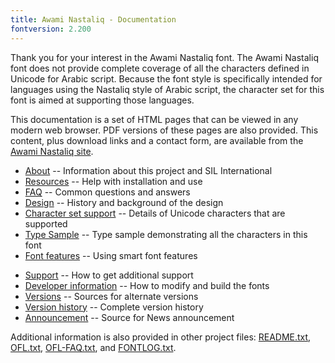 ```yaml
---
title: Awami Nastaliq - Documentation
fontversion: 2.200
---
```


Thank you for your interest in the Awami Nastaliq font. The Awami Nastaliq font does not provide complete coverage of all the characters defined in Unicode for Arabic script. Because the font style is specifically intended for languages using the Nastaliq style of Arabic script, the character set for this font is aimed at supporting those languages.

This documentation is a set of HTML pages that can be viewed in any modern web browser. PDF versions of these pages are also provided. This content, plus download links and a contact form, are available from the [Awami Nastaliq site](https://software.sil.org/awami/).

- [About](about.md) -- Information about this project and SIL International
- [Resources](resources.md) -- Help with installation and use
- [FAQ](faq.md) -- Common questions and answers
- [Design](design.md) -- History and background of the design
- [Character set support](charset.md) -- Details of Unicode characters that are supported
- [Type Sample](sample.md) -- Type sample demonstrating all the characters in this font
- [Font features](features.md) -- Using smart font features
<!-- - [Rendering the Allah ligature](allah.md) -- Special rules for rendering the Allah ligature -->
- [Support](support.md) -- How to get additional support
- [Developer information](developer.md) -- How to modify and build the fonts
- [Versions](versions.md) -- Sources for alternate versions
- [Version history](history.md) -- Complete version history
- [Announcement](announcement.md) -- Source for News announcement

Additional information is also provided in other project files: [README.txt](../README.txt), [OFL.txt](../OFL.txt), [OFL-FAQ.txt](../OFL-FAQ.txt), and [FONTLOG.txt](../FONTLOG.txt).

